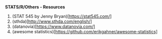 **STATS/R/Others - Resources**

1. (STAT 545 by Jenny Bryan)[https://stat545.com/]
2. (sthda)[http://www.sthda.com/english/]
3. (datanovia)[https://www.datanovia.com/]
4. (awesome statistics)[https://github.com/erikgahner/awesome-statistics]
